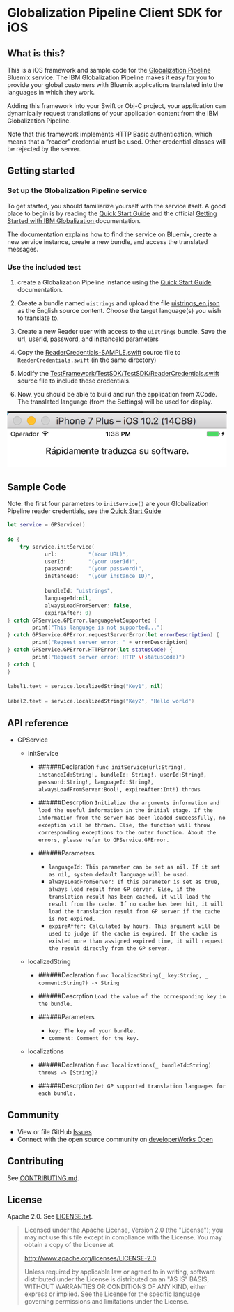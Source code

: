 Globalization Pipeline Client SDK for iOS
===============

What is this?
--------------
This is a iOS framework and sample code for the 
[Globalization Pipeline](https://github.com/IBM-Bluemix/gp-common#globalization-pipeline)
Bluemix service. The IBM Globalization Pipeline makes it easy for you to provide your global customers with Bluemix applications translated into the languages in which they work.

Adding this framework into your Swift or Obj-C project, your application can dynamically request translations of your application content from the IBM Globalization Pipeline.

Note that this framework implements HTTP Basic authentication, which means that a “reader” credential must be used.
Other credential classes will be rejected by the server.

## Getting started

### Set up the Globalization Pipeline service

To get started, you should familiarize yourself with the service itself. A good place
to begin is by reading the [Quick Start Guide](https://github.com/IBM-Bluemix/gp-common#quick-start-guide) and the official [Getting Started with IBM Globalization ](https://www.ng.bluemix.net/docs/services/GlobalizationPipeline/index.html)
documentation.

The documentation explains how to find the service on Bluemix, create a new service
instance, create a new bundle, and access the translated messages.

### Use the included test

1. create a Globalization Pipeline instance using the [Quick Start Guide](https://github.com/IBM-Bluemix/gp-common#quick-start-guide)
documentation.

2. Create a bundle named `uistrings` and upload the file [uistrings_en.json](./TestFramework/TestSDK/TestSDK/uistrings_en.json)
as the English source content. Choose the target language(s) you wish to translate to.

3. Create a new Reader user with access to the `uistrings` bundle.  Save the url, userId, password, and instanceId parameters

4. Copy the [ReaderCredentials-SAMPLE.swift](./TestFramework/TestSDK/TestSDK/ReaderCredentials-SAMPLE.swift) source file to `ReaderCredentials.swift` (in the same directory)

5. Modify the [TestFramework/TestSDK/TestSDK/ReaderCredentials.swift](./TestFramework/TestSDK/TestSDK/ReaderCredentials-SAMPLE.swift) source file to include these credentials.

6. Now, you should be able to build and run the application from XCode. The translated language (from the Settings) will
be used for display.

![Sample Output](sample.png "Example Output of the SDK Test")

## Sample Code

Note: the first four parameters to `initService()` are your Globalization Pipeline
reader credentials, see the [Quick Start Guide](https://github.com/IBM-Bluemix/gp-common#quick-start-guide)

```Swift
let service = GPService()
        
do {
	try service.initService(
			url:          "(Your URL)", 
			userId:       "(your userId)", 
			password:     "(your password)", 
			instanceId:   "(your instance ID)", 

			bundleId: "uistrings", 
			languageId:nil, 
			alwaysLoadFromServer: false, 
			expireAfter: 0)
} catch GPService.GPError.languageNotSupported {
        print("This language is not supported...")
} catch GPService.GPError.requestServerError(let errorDescription) {
        print("Request server error: " + errorDescription)
} catch GPService.GPError.HTTPError(let statusCode) {
        print("Request server error: HTTP \(statusCode)")
} catch {
}

label1.text = service.localizedString("Key1", nil)

label2.text = service.localizedString("Key2", "Hello world")
```

## API reference 

   
* GPService

	* initService
		* ######Declaration 
`func initService(url:String!, instanceId:String!, bundleId: String!, userId:String!, password:String!, languageId:String?, alwaysLoadFromServer:Bool!, expireAfter:Int!) throws`

		* ######Descrption 
`Initialize the arguments information and load the useful information in the initial stage. If the information from the server has been loaded successfully, no exception will be thrown. Else, the function will throw corresponding exceptions to the outer function. About the errors, please refer to GPService.GPError.`

		* ######Parameters
		
			* `languageId: This parameter can be set as nil. If it set as nil, system default language will be used.`
			* `alwaysLoadFromServer: If this parameter is set as true, always load result from GP server. Else, if the translation result has been cached, it will load the result from the cache. If no cache has been hit, it will load the translation result from GP server if the cache is not expired.	`
			* `expireAffer: Calculated by hours. This argument will be used to judge if the cache is expired. If the cache is existed more than assigned expired time, it will request the result directly from the GP server.`


	* localizedString
		* ######Declaration 
`func localizedString(_ key:String, _ comment:String?) -> String`

		* ######Descrption 
`Load the value of the corresponding key in the bundle.`

		* ######Parameters
			* `key: The key of your bundle.`
			* `comment: Comment for the key.`

	* localizations
		* ######Declaration 
`func localizations(_ bundleId:String) throws -> [String]?`

		* ######Descrption 
`Get GP supported translation languages for each bundle.`




## Community

* View or file GitHub [Issues](https://github.com/IBM-Bluemix/gp-ios-client/issues)
* Connect with the open source community on [developerWorks Open](https://developer.ibm.com/open/ibm-bluemix-globalization-pipeline/)

## Contributing

See [CONTRIBUTING.md](CONTRIBUTING.md).

## License

Apache 2.0. See [LICENSE.txt](LICENSE.txt).

> Licensed under the Apache License, Version 2.0 (the "License");
> you may not use this file except in compliance with the License.
> You may obtain a copy of the License at
>
> http://www.apache.org/licenses/LICENSE-2.0
>
> Unless required by applicable law or agreed to in writing, software
> distributed under the License is distributed on an "AS IS" BASIS,
> WITHOUT WARRANTIES OR CONDITIONS OF ANY KIND, either express or implied.
> See the License for the specific language governing permissions and
> limitations under the License.
